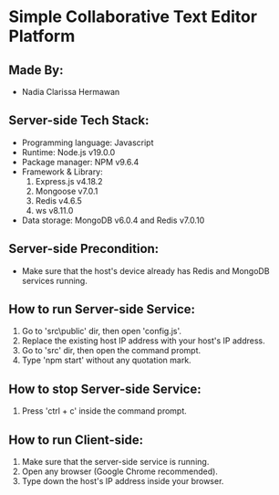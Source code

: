 # Simple Collaborative Text Editor Platform

## Made By: 
- Nadia Clarissa Hermawan

## Server-side Tech Stack:
- Programming language: Javascript
- Runtime: Node.js v19.0.0
- Package manager: NPM v9.6.4
- Framework & Library:
  1. Express.js v4.18.2
  2. Mongoose v7.0.1
  3. Redis v4.6.5
  4. ws v8.11.0
- Data storage: MongoDB v6.0.4 and Redis v7.0.10

## Server-side Precondition:
- Make sure that the host's device already has Redis and MongoDB services running.

## How to run Server-side Service:
1. Go to 'src\public\' dir, then open 'config.js'.
2. Replace the existing host IP address with your host's IP address.
3. Go to 'src' dir, then open the command prompt.
4. Type 'npm start' without any quotation mark.

## How to stop Server-side Service:
1. Press 'ctrl + c' inside the command prompt.

## How to run Client-side:
1. Make sure that the server-side service is running.
2. Open any browser (Google Chrome recommended).
3. Type down the host's IP address inside your browser.
